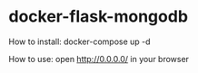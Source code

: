 # docker-flask-mongodb

How to install: docker-compose up -d

How to use: open http://0.0.0.0/ in your browser